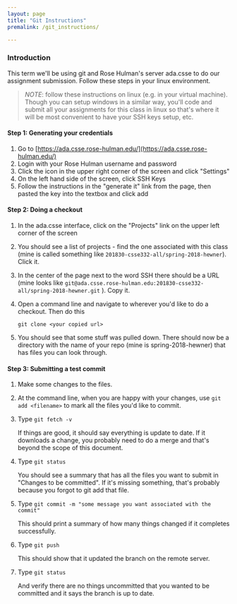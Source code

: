```yaml
---
layout: page
title: "Git Instructions"
premalink: /git_instructions/

---
```


### Introduction

This term we'll be using git and Rose Hulman's server ada.csse to do our
assignment submission.  Follow these steps in your linux environment.

> *NOTE*: follow these instructions on linux (e.g. in your virtual
machine).  Though you can setup windows in a similar way, you'll code
and submit all your assignments for this class in linux so that's
where it will be most convenient to have your SSH keys setup, etc.

#### Step 1: Generating your credentials

1. Go to [https://ada.csse.rose-hulman.edu/](https://ada.csse.rose-hulman.edu/)
2. Login with your Rose Hulman username and password
3. Click the icon in the upper right corner of the screen and click
   "Settings"
4. On the left hand side of the screen, click SSH Keys
5. Follow the instructions in the "generate it" link from the page,
   then pasted the key into the textbox and click add

#### Step 2: Doing a checkout

1. In the ada.csse interface, click on the "Projects" link on the upper
    left corner of the screen
2. You should see a list of projects - find the one associated with
   this class (mine is called something like
   `201830-csse332-all/spring-2018-hewner`).  Click it.
3. In the center of the page next to the word SSH there should be a
   URL (mine looks like
   `git@ada.csse.rose-hulman.edu:201830-csse332-all/spring-2018-hewner.git`
   ).  Copy it.
4. Open a command line and navigate to wherever you'd like to do a
   checkout.  Then do this

   `git clone <your copied url>`

5. You should see that some stuff was pulled down.  There should now
   be a directory with the name of your repo (mine is
   spring-2018-hewner) that has files you can look through.

#### Step 3: Submitting a test commit

1. Make some changes to the files.
2. At the command line, when you are happy with your changes, use `git
   add <filename>` to mark all the files you'd like to commit.
3. Type
        `git fetch -v`

   If things are good, it should say everything is update to date.  If
   it downloads a change, you probably need to do a merge and that's
   beyond the scope of this document.

3. Type
        `git status`
   
   You should see a summary that has all the files you want to submit
   in "Changes to be committed".  If it's missing something, that's
   probably because you forgot to git add that file.

4. Type 
        `git commit -m "some message you want associated with the commit"`
   
   This should print a summary of how many things changed if it
   completes successfully.

5. Type
        `git push`

   This should show that it updated the branch on the remote server.

6. Type
        `git status`

   And verify there are no things uncommitted that you wanted to be
   committed and it says the branch is up to date.
